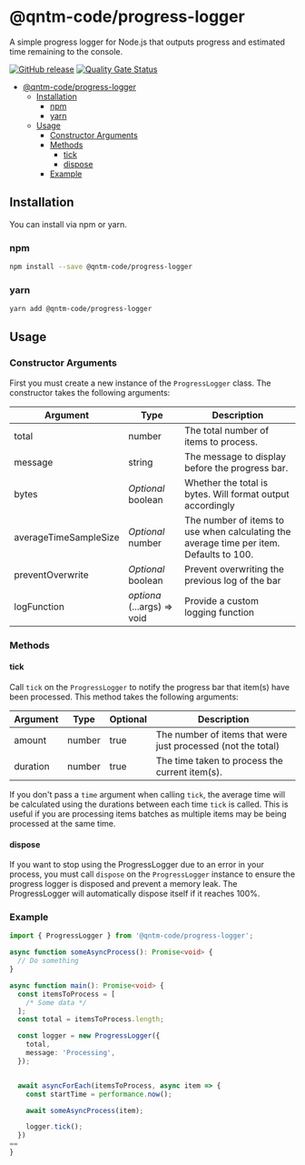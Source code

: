 # @qntm-code/progress-logger

A simple progress logger for Node.js that outputs progress and estimated time remaining to the console.

[![GitHub release](https://img.shields.io/github/release/bameyrick/progress-logger.svg)](https://github.com/bameyrick/progress-logger/releases)
[![Quality Gate Status](https://sonarcloud.io/api/project_badges/measure?project=bameyrick_progress-logger&metric=alert_status)](https://sonarcloud.io/summary/new_code?id=bameyrick_progress-logger)

- [@qntm-code/progress-logger](#qntm-codeprogress-logger)
  - [Installation](#installation)
    - [npm](#npm)
    - [yarn](#yarn)
  - [Usage](#usage)
    - [Constructor Arguments](#constructor-arguments)
    - [Methods](#methods)
      - [tick](#tick)
      - [dispose](#dispose)
    - [Example](#example)

## Installation

You can install via npm or yarn.

### npm

```bash
npm install --save @qntm-code/progress-logger
```

### yarn

```bash
yarn add @qntm-code/progress-logger
```

## Usage

### Constructor Arguments

First you must create a new instance of the `ProgressLogger` class. The constructor takes the following arguments:

| Argument              | Type                        | Description                                                                             |
| --------------------- | --------------------------- | --------------------------------------------------------------------------------------- |
| total                 | number                      | The total number of items to process.                                                   |
| message               | string                      | The message to display before the progress bar.                                         |
| bytes                 | _Optional_ boolean          | Whether the total is bytes. Will format output accordingly                              |
| averageTimeSampleSize | _Optional_ number           | The number of items to use when calculating the average time per item. Defaults to 100. |
| preventOverwrite      | _Optional_ boolean          | Prevent overwriting the previous log of the bar                                         |
| logFunction           | _optiona_ (...args) => void | Provide a custom logging function                                                       |

### Methods

#### tick

Call `tick` on the `ProgressLogger` to notify the progress bar that item(s) have been processed. This method takes the following arguments:

| Argument | Type   | Optional | Description                                                  |
| -------- | ------ | -------- | ------------------------------------------------------------ |
| amount   | number | true     | The number of items that were just processed (not the total) |
| duration | number | true     | The time taken to process the current item(s).               |

If you don't pass a `time` argument when calling `tick`, the average time will be calculated using the durations between each time `tick` is called. This is useful if you are processing items batches as multiple items may be being processed at the same time.

#### dispose

If you want to stop using the ProgressLogger due to an error in your process, you must call `dispose` on the `ProgressLogger` instance to ensure the progress logger is disposed and prevent a memory leak. The ProgressLogger will automatically dispose itself if it reaches 100%.

### Example

```typescript
import { ProgressLogger } from '@qntm-code/progress-logger';

async function someAsyncProcess(): Promise<void> {
  // Do something
}

async function main(): Promise<void> {
  const itemsToProcess = [
    /* Some data */
  ];
  const total = itemsToProcess.length;

  const logger = new ProgressLogger({
    total,
    message: 'Processing',
  });


  await asyncForEach(itemsToProcess, async item => {
    const startTime = performance.now();

    await someAsyncProcess(item);

    logger.tick();
  })
==
}
```
